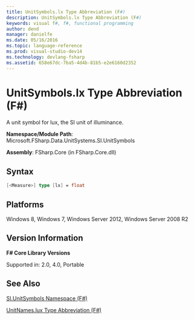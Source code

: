 ```yaml
---
title: UnitSymbols.lx Type Abbreviation (F#)
description: UnitSymbols.lx Type Abbreviation (F#)
keywords: visual f#, f#, functional programming
author: dend
manager: danielfe
ms.date: 05/16/2016
ms.topic: language-reference
ms.prod: visual-studio-dev14
ms.technology: devlang-fsharp
ms.assetid: 658e67dc-7ba5-4d4b-81b5-e2e6160d2352 
---
```


# UnitSymbols.lx Type Abbreviation (F#)

A unit symbol for lux, the SI unit of illuminance.

**Namespace/Module Path**: Microsoft.FSharp.Data.UnitSystems.SI.UnitSymbols

**Assembly**: FSharp.Core (in FSharp.Core.dll)


## Syntax

```fsharp
[<Measure>] type [lx] = float
```

## Platforms
Windows 8, Windows 7, Windows Server 2012, Windows Server 2008 R2


## Version Information
**F# Core Library Versions**

Supported in: 2.0, 4.0, Portable




## See Also
[SI.UnitSymbols Namespace &#40;F&#35;&#41;](SI.UnitSymbols-Namespace-%5BFSharp%5D.md)

[UnitNames.lux Type Abbreviation &#40;F&#35;&#41;](UnitNames.lux-Type-Abbreviation-%5BFSharp%5D.md)

